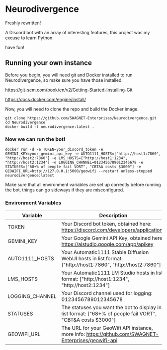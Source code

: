 # Neurodivergence
Freshly rewritten!

A Discord bot with an array of interesting features, this project was my excuse to learn Python.

have fun!

## Running your own instance
Before you begin, you will need git and Docker installed to run Neurodivergence, so make sure you have those installed.

https://git-scm.com/book/en/v2/Getting-Started-Installing-Git

https://docs.docker.com/engine/install/

Now, you will need to clone the repo and build the Docker image.

    git clone https://github.com/SWAGNET-Enterprises/Neurodivergence.git
    cd Neurodivergence
    docker build -t neurodivergence:latest .
	
### Now we can run the bot!
    docker run -d -e TOKEN=your_discord_token -e GEMINI_KEY=your_gemini_api_key -e AUTO1111_HOSTS=["http://host1:7860", "http://host2:7860"] -e LMS_HOSTS=["http://host1:1234", "http://host2:1234"] -e LOGGING_CHANNEL=0123456789012345678 -e STATUSES=["68+% of people fail VORT", "CBT&A costs $3000"] -e GEOWIFI_URL=http://127.0.0.1:5000/geowifi --restart unless-stopped neurodivergence:latest
	
Make sure that all environment variables are set up correctly before running the bot, things can go sideways if they are misconfigured.

### Environment Variables
| Variable        | Description                                                                                                |
|-----------------|------------------------------------------------------------------------------------------------------------|
| TOKEN           | Your Discord bot token, obtained here: https://discord.com/developers/applications                         |
| GEMINI_KEY      | Your Google Gemini API Key, obtained here: https://aistudio.google.com/app/apikey                          |
| AUTO1111_HOSTS  | Your Automatic1111 Stable Diffusion WebUI hosts in list format: ["http://host1:7860", "http://host2:7860"] |
| LMS_HOSTS       | Your Automatic1111 LM Studio hosts in list format: ["http://host1:1234", "http://host2:1234"]              |
| LOGGING_CHANNEL | Your Discord channel used for logging: 0123456789012345678                                                 |
| STATUSES        | The statuses you want the bot to display in list format: ["68+% of people fail VORT", "CBT&A costs $3000"] |
| GEOWIFI_URL     | The URL for your GeoWifi API instance, more info: https://github.com/SWAGNET-Enterprises/geowifi-api       |